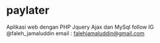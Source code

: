 # paylater
Aplikasi web dengan PHP Jquery Ajax dan MySql
follow 
IG @faleh_jamaluddin
email : falehjamaluddin@gmail.com
